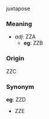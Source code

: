 juxtapose
### Meaning
+ _adj_: ZZA
    + __eg__: ZZB

### Origin

ZZC

### Synonym

__eg__: ZZD

+ ZZE


